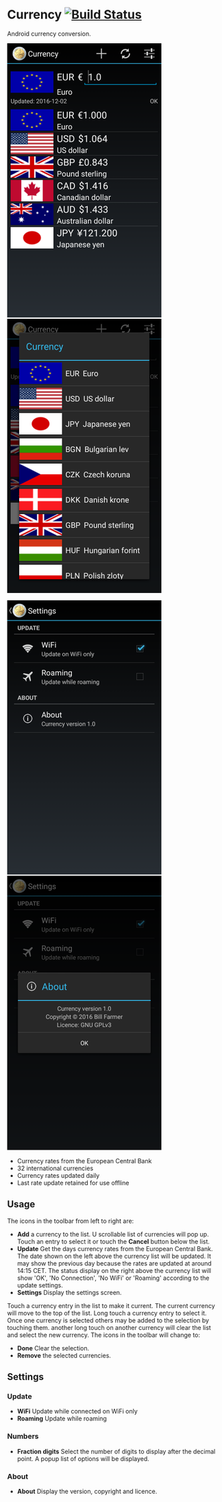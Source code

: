 # Currency [![Build Status](https://travis-ci.org/billthefarmer/currency.svg?branch=master)](https://travis-ci.org/billthefarmer/currency)
Android currency conversion.

![](https://raw.githubusercontent.com/billthefarmer/billthefarmer.github.io/master/images/currency/currency.png) ![](https://raw.githubusercontent.com/billthefarmer/billthefarmer.github.io/master/images/currency/choose.png)

![](https://raw.githubusercontent.com/billthefarmer/billthefarmer.github.io/master/images/currency/settings.png) ![](https://raw.githubusercontent.com/billthefarmer/billthefarmer.github.io/master/images/currency/about.png)

 * Currency rates from the European Central Bank
 * 32 international currencies
 * Currency rates updated daily
 * Last rate update retained for use offline

## Usage

The icons in the toolbar from left to right are:

 * **Add** a currency to the list. U scrollable list of currencies
   will pop up. Touch an entry to select it or touch the **Cancel**
   button below the list.
 * **Update** Get the days currency rates from the European Central
   Bank. The date shown on the left above the currency list will be
   updated. It may show the previous day because the rates are updated
   at around 14:15 CET. The status display on the right above the
   currency list will show 'OK', 'No Connection', 'No WiFi' or
   'Roaming' according to the update settings.
 * **Settings** Display the settings screen.

Touch a currency entry in the list to make it current. The current
currency will move to the top of the list. Long touch a currency entry
to select it. Once one currency is selected others may be added to the
selection by touching them. another long touch on another currency
will clear the list and select the new currency. The icons in the toolbar will change to:

 * **Done** Clear the selection.
 * **Remove** the selected currencies.

## Settings

### Update

 * **WiFi** Update while connected on WiFi only
 * **Roaming** Update while roaming
 
### Numbers
 
 * **Fraction digits** Select the number of digits to display after
    the decimal point. A popup list of options will be displayed.
	
### About

 * **About** Display the version, copyright and licence.
